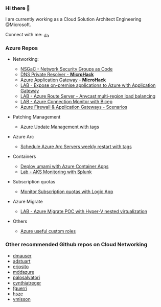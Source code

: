 ### Hi there 👋

I am currently working as a Cloud Solution Architect Engineering @Microsoft.

Connect with me: <a href="https://www.linkedin.com/in/davsantiago/" target="blank"><img align="center" src="https://raw.githubusercontent.com/rahuldkjain/github-profile-readme-generator/master/src/images/icons/Social/linked-in-alt.svg" alt="david-santiago" height="15" width="20" /></a>

### Azure Repos 

* Networking:
  * [NSGaC - Network Security Groups as Code](https://github.com/dawlysd/azure-nsgac)
  * [DNS Private Resolver - **MicroHack**](https://github.com/dawlysd/azure-dns-private-resolver-microhack)
  * [Azure Application Gateway - **MicroHack**](https://github.com/dawlysd/azure-application-gateway-microhack)
  * [LAB - Expose on-premise applications to Azure with Application Gateway](https://github.com/dawlysd/lab-ag-onpremiseapplications)
  * [LAB - Azure Route Server - Anycast multi-region load balancing](https://github.com/dawlysd/lab-azure-routeserver-anycast)
  * [LAB - Azure Connection Monitor with Bicep](https://github.com/dawlysd/lab-azure-connection-monitor-with-bicep)
  * [Azure Firewall & Application Gateways - Scenarios](https://github.com/dawlysd/azure-ag-with-azfw)

* Patching Management 
  * [Azure Update Management with tags](https://github.com/dawlysd/azure-update-management-with-tags)

* Azure Arc
  * [Schedule Azure Arc Servers weekly restart with tags](https://github.com/dawlysd/schedule-azure-arc-servers-restarts-with-tags)

* Containers
  * [Deploy umami with Azure Container Apps](https://github.com/dawlysd/deploy-umami-azure-container-apps)
  * [Lab - AKS Monitoring with Splunk](github.com/dawlysd/aks-monitoring-splunk)
  
* Subscription quotas
  *  [Monitor Subscription quotas with Logic App](https://github.com/dawlysd/azure-quotas-monitoring-logicapp) 

* Azure Migrate
  * [LAB - Azure Migrate POC with Hyper-V nested virtualization](https://github.com/dawlysd/lab-azuremigrate-hyperv-nestedvirtualization)

* Others
  * [Azure useful custom roles](https://github.com/dawlysd/azure-useful-custom-roles)
  
### Other recommended Github repos on Cloud Networking

* [dmauser](https://github.com/dmauser)
* [adstuart](https://github.com/adstuart)
* [erjosito](https://github.com/erjosito)
* [mddazure](https://github.com/mddazure)
* [palosalvatori](https://github.com/paolosalvatori)
* [cynthiatreger](https://github.com/cynthiatreger)
* [fguerri](https://github.com/fguerri)
* [hsze](https://github.com/hsze)
* [vmisson](https://github.com/vmisson)

